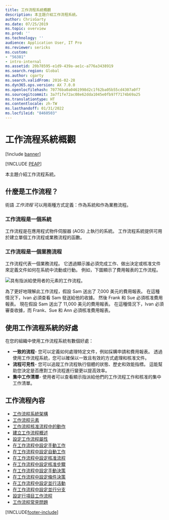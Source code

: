 ```yaml
---
title: 工作流程系統概觀
description: 本主題介紹工作流程系統。
author: ChrisGarty
ms.date: 07/25/2019
ms.topic: overview
ms.prod: ''
ms.technology: ''
audience: Application User, IT Pro
ms.reviewer: sericks
ms.custom:
- "56381"
- intro-internal
ms.assetid: 20b78595-e1d9-439a-ae1c-a776a3438919
ms.search.region: Global
ms.author: cgarty
ms.search.validFrom: 2016-02-28
ms.dyn365.ops.version: AX 7.0.0
ms.openlocfilehash: 70776ba0a0461998d2c1f62ba05b55cd4307a0f7
ms.sourcegitcommit: 3a7f1fe72ac08e62dda1045e0fb97f7174b69a25
ms.translationtype: HT
ms.contentlocale: zh-TW
ms.lasthandoff: 01/31/2022
ms.locfileid: "8460503"
---
```

# <a name="workflow-system-overview"></a>工作流程系統概觀

[!include [banner](../includes/banner.md)]


[!INCLUDE [PEAP](../../../includes/peap-1.md)]

本主題介紹工作流程系統。

## <a name="what-is-workflow"></a>什麼是工作流程？

術語 *工作流程* 可以用兩種方式定義：作為系統和作為業務流程。

### <a name="workflow-is-a-system"></a>工作流程是一個系統

工作流程是在應用程式物件伺服器 (AOS) 上執行的系統。 工作流程系統提供可用於建立單個工作流程或業務流程的函數。

### <a name="workflow-is-a-business-process"></a>工作流程是一個業務流程

工作流程代表一個業務流程。 它透過顯示誰必須完成工作、做出決定或核准文件來定義文件如何在系統中流動或行動。 例如，下圖顯示了費用報表的工作流程。

![具有指派給使用者的元素的工作流程。](./media/workflow_user.gif)

為了更好地理解此工作流程，假設 Sam 送出了 7,000 美元的費用報表。 在這種情況下，Ivan 必須查看 Sam 發送給他的收據。 然後 Frank 和 Sue 必須核准費用報表。 現在假設 Sam 送出了 11,000 美元的費用報表。 在這種情況下，Ivan 必須審查收據，而 Frank、Sue 和 Ann 必須核准費用報表。

## <a name="benefits-of-using-the-workflow-system"></a>使用工作流程系統的好處

在您的組織中使用工作流程系統有數個好處：

- **一致的流程**- 您可以定義如何處理特定文件，例如採購申請和費用報表。 透過使用工作流程系統，您可以確保以一致且有效的方式處理和核准文件。
- **流程可見性**- 您可以追蹤工作流程執行個體的狀態、歷史和效能指標。 這能幫助您決定是否應對工作流程進行變更以提高效率。
- **集中工作清單**- 使用者可以查看顯示指派給他們的工作流程工作和核准的集中工作清單。


## <a name="workflow-content"></a>工作流程內容

+ [工作流程系統架構](workflow-system-architecture.md)
+ [工作流程元素](workflow-elements.md)
+ [工作流程核准流程中的動作](workflow-actions.md)
+ [建立工作流程概述](create-workflow.md)
+ [設定工作流程屬性](configure-workflow-properties.md)
+ [在工作流程中設定手動工作](configure-manual-task-workflow.md)
+ [在工作流程中設定自動工作](configure-automated-task-workflow.md)
+ [在工作流程中設定核准流程](configure-approval-process-workflow.md)
+ [在工作流程中設定核准步驟](configure-approval-step-workflow.md)
+ [在工作流程中設定手動決策](configure-manual-decision-workflow.md)
+ [在工作流程中設定條件決策](configure-conditional-decision-workflow.md)
+ [在工作流程中設定並行活動](configure-parallel-activity-workflow.md)
+ [在工作流程中設定並行分支](configure-parallel-branch-workflow.md)
+ [設定行項目工作流程](configure-line-item-workflow.md)
+ [工作流程常見問題](workflow-FAQ.md)


[!INCLUDE[footer-include](../../../includes/footer-banner.md)]